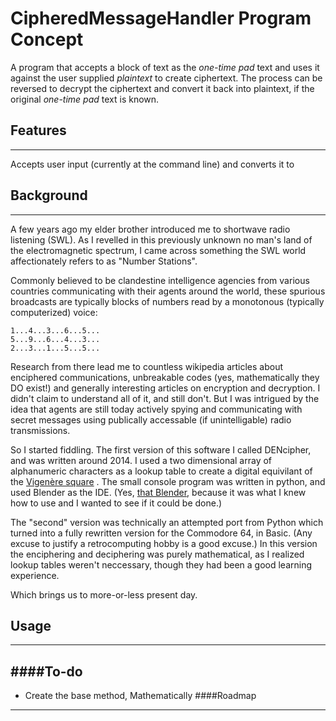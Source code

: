 # CipheredMessageHandler Program Concept
A program that accepts a block of text as the _one-time pad_ text and uses it against the user supplied _plaintext_ to create ciphertext. The process can be reversed to decrypt the ciphertext and convert it back into plaintext, if the original _one-time pad_ text is known.




## Features
---
Accepts user input (currently at the command line) and converts it to


## Background 
---
A few years ago my elder brother introduced me to shortwave radio listening (SWL). As I revelled in this previously unknown  no man's land of the electromagnetic spectrum, I came across something the SWL world affectionately refers to as "Number Stations". 

Commonly believed to be clandestine intelligence agencies from various countries communicating with their agents around the world, these spurious broadcasts are typically blocks of numbers read by a monotonous (typically computerized) voice:

	1...4...3...6...5...
	5...9...6...4...3...
	2...3...1...5...5...

Research from there lead me to countless wikipedia articles about enciphered communications, unbreakable codes (yes, mathematically they DO exist!) and generally interesting articles on encryption and decryption. I didn't claim to understand all of it, and still don't. But I was intrigued by the idea that agents are still today actively spying and communicating with secret messages using publically accessable (if unintelligable) radio transmissions. 

So I started fiddling. The first version of this software I called DENcipher, and was written around 2014. I used a two dimensional array of alphanumeric characters as a lookup table to create a digital equivilant of the [Vigenère square](https://en.wikipedia.org/wiki/Vigen%C3%A8re_cipher) . The small console program was written in python, and used Blender as the IDE. (Yes, [that Blender](https://www.blender.org/), because it was what I knew how to use and I wanted to see if it could be done.)

The "second" version was technically an attempted port from Python which turned into a fully rewritten version for the Commodore 64, in Basic. (Any excuse to justify a retrocomputing hobby is a good excuse.) In this version the enciphering and deciphering was purely mathematical, as I realized lookup tables weren't neccessary, though they had been a good learning experience.


Which brings us to more-or-less present day.

## Usage
---

####To-do
---
- Create the base method, Mathematically
####Roadmap
----



